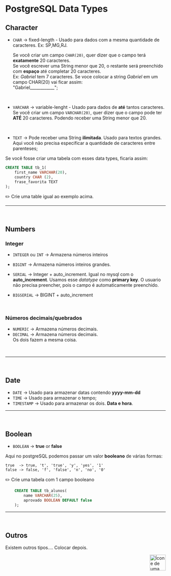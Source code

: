 # PostgreSQL Data Types

## **Character**

* `CHAR`  -> fixed-length - Usado para dados com a mesma quantidade de caracteres. Ex: SP,MG,RJ. <br>

    Se você criar um campo `CHAR(20)`, quer dizer que o campo terá **exatamente** 20 caracteres.<br>
    Se você escrever uma String menor que 20, o restante será preenchido com **espaço** até completar 20 caracteres.<br>
    Ex: *Gabriel* tem 7 caracteres. Se voce colocar a string *Gabriel* em um campo CHAR(20) vai ficar assim:<br>
    "Gabriel____________";

    <br>

* `VARCHAR` -> variable-lenght - Usado para dados de **até** tantos caracteres.<br>
Se você criar um campo `VARCHAR(20)`, quer dizer que o campo pode ter **ATÉ** 20 caracteres. Podendo receber uma String menor que 20.

    <br>

* `TEXT` -> Pode receber uma String **ilimitada**. Usado para textos grandes. Aqui você não precisa especificar a quantidade de caracteres entre parenteses;


Se você fosse criar uma tabela com esses data types, ficaria assim:

```sql
CREATE TABLE tb_1(
    first_name VARCHAR(20),
    country CHAR (2),
    frase_favorita TEXT
);
```

:pencil2: Crie uma table igual ao exemplo acima.

<hr>
<br>

## **Numbers**

### **Integer**
* `INTEGER` ou `INT`  -> Armazena números inteiros
* `BIGINT`   -> Armazena números inteiros grandes.
* `SERIAL`   -> Integer + auto_increment. Igual no mysql com o **auto_increment**. Usamos esse *datatype* como **primary key**. O usuario não precisa preencher, pois o campo é automaticamente preenchido.

* `BIGSERIAL`  -> BIGINT + auto_increment

<br>

### **Números decimais/quebrados**
* `NUMERIC` -> Armazena números decimais.
* `DECIMAL` -> Armazena números decimais. <br>
    Os dois fazem a mesma coisa.
<br>

<hr>
<br>


## **Date**

* `DATE` -> Usado para armazenar datas contendo **yyyy-mm-dd**
* `TIME` -> Usado para armazenar o tempo;
* `TIMESTAMP` -> Usado para armazenar os dois. **Data e hora**.
<hr>
<br>




## **Boolean**

* `BOOLEAN`  -> **true** or **false**

Aqui no postgreSQL podemos passar um valor **booleano** de várias formas:

    true  -> true, 't', 'true', 'y', 'yes', '1'
    false -> false, 'f', 'false', 'n', 'no', '0' 



:pencil2: Crie uma tabela com 1 campo booleano

```sql
    CREATE TABLE tb_alunos(
        name VARCHAR(25),
        aprovado BOOLEAN DEFAULT false
    );
```
<hr>
<br>

## **Outros**
Existem outros tipos.... Colocar depois.


<!-- Botão para o próximo resumo em ordem sequêncial -->
<a href="https://github.com/lGabrielDev/06.postgreSQL/blob/main/2.praticando/3.create_table.md"><img alt="Ícone de uma seta apontada para direita, representando um link para a próxima página" src="https://cdn-icons-png.flaticon.com/512/8875/8875266.png" width="50px" height="50px" align="right"></a>